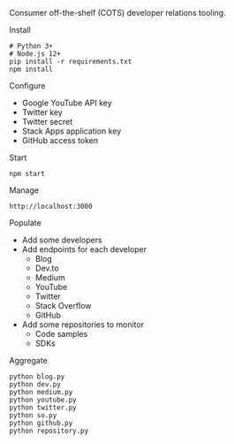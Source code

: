Consumer off-the-shelf (COTS) developer relations tooling.

Install

    # Python 3+
    # Node.js 12+
    pip install -r requirements.txt
    npm install

Configure

- Google YouTube API key
- Twitter key
- Twitter secret
- Stack Apps application key
- GitHub access token

Start

    npm start

Manage

    http://localhost:3000

Populate

- Add some developers
- Add endpoints for each developer
  - Blog
  - Dev.to
  - Medium
  - YouTube
  - Twitter
  - Stack Overflow
  - GitHub
- Add some repositories to monitor
  - Code samples
  - SDKs

Aggregate

    python blog.py
    python dev.py
    python medium.py
    python youtube.py
    python twitter.py
    python so.py
    python github.py
    python repository.py
